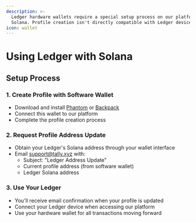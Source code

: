 ```yaml
---
description: >-
  Ledger hardware wallets require a special setup process on our platform for
  Solana. Profile creation isn't directly compatible with Ledger devices.
icon: wallet
---
```


# Using Ledger with Solana

## Setup Process

### 1. Create Profile with Software Wallet

* Download and install [Phantom](https://phantom.app/) or [Backpack](https://www.backpack.app/)
* Connect this wallet to our platform
* Complete the profile creation process

### 2. Request Profile Address Update

* Obtain your Ledger's Solana address through your wallet interface
* Email [support@tally.xyz](mailto:support@tally.xyz) with:
  * Subject: "Ledger Address Update"
  * Current profile address (from software wallet)
  * Ledger Solana address

### 3. Use Your Ledger

* You'll receive email confirmation when your profile is updated
* Connect your Ledger device when accessing our platform
* Use your hardware wallet for all transactions moving forward
